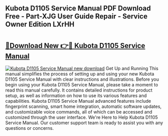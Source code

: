 ## Kubota D1105 Service Manual PDF Download Free - Part-XJG User Guide Repair - Service Owner Edition LXrHH

# <h2><a href="http://bc94654.oget.top/?id=Kubota+D1105+Service+Manual">🔗Download New 👉🔴 Kubota D1105 Service Manual</a></h2>

[![Kubota D1105 Service Manual new download](https://i.imgur.com/5g1atiW.png)](http://bc94654.oget.top/?id=Kubota+D1105+Service+Manual)
Get Up and Running This manual simplifies the process of setting up and using your new Kubota D1105 Service Manual with clear instructions and illustrations. Before you begin using your Kubota D1105 Service Manual, please take a moment to read this manual carefully. It contains detailed instructions for product setup, as well as information on how to use its various features and capabilities. Kubota D1105 Service Manual advanced features include fingerprint scanning, smart home integration, automatic software updates, and customizable voice commands, all of which can be accessed and customized through the user interface. We're Here to Help Kubota D1105 Service Manual. Our customer support team is ready to assist you with any questions or concerns.
